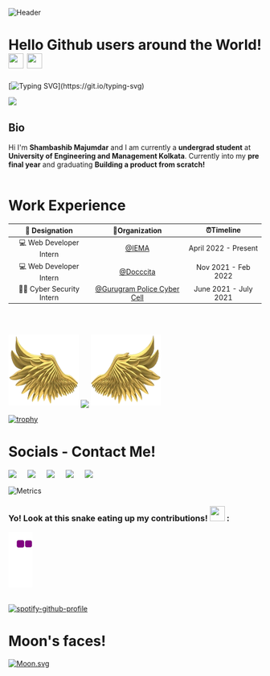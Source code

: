 ![Header](https://raw.githubusercontent.com/halfrost/halfrost/master/icons/header_.png)
<!-- ![Header](https://github.com/shambashib20/shambashib20/blob/ce21de7542bc9c082c1dce3797f629ddd0f4d59e/header.png) -->

# Hello Github users around the World! <img src= "https://media2.giphy.com/media/Lm5hxmmI6ucOQGfjKj/giphy.gif?cid=6c09b952o9xti0m387z597k2xqipch3qmqjydym98oef87ve&rid=giphy.gif&ct=s" width= "30" height= "30"> <img src= "https://media.tenor.com/images/2adfe94e69139f3e22623b61d375a7a7/tenor.gif" width= "30" height= "30">

[![Typing SVG](https://readme-typing-svg.herokuapp.com?font=Architects+Daughter&color=%23008080&lines=Hi!+Its'+Shambashib;I'm+a+Web+Developer!;I'm+a+CRAZY+football+fan!;And+working+on+my+chess+skills+XD!)](https://git.io/typing-svg)

<img src="https://profile-counter.glitch.me/shambashib20/count.svg">

## Bio
Hi I'm **Shambashib Majumdar** and I am currently a **undergrad student** at **University of Engineering and Management Kolkata**. Currently into my **pre final year** and graduating 
**Building a product from scratch!**
<br>
<br>

# Work Experience

|      💼 Designation       |                             🏢Organization                              |      ⏰Timeline      |
| :-----------------------: | :---------------------------------------------------------------------: | :------------------: |
| 💻  Web Developer Intern    |                      [@IEMA](https://iemlabs.com)                       | April 2022 - Present |
| 💻 Web Developer Intern | [@Docccita](https://www.linkedin.com/company/docccita) | Nov 2021 - Feb 2022  |
| 🙇‍♂️  Cyber Security Intern    |                      [@Gurugram Police Cyber Cell](https://drive.google.com/file/d/1UqcIPQTU-kRjzs-9qdYUQ49D-Fo4jIIG/view)                       | June 2021 - July 2021 |

<!-- ## Achievements

-  Web Developer Intern at IEMA Research and Developement Ltd.
-  Cybersecurity Intern at Gurugram Police Cyber Cell
- 💻 Front End Developement Intern at Docccita
- ✌️ Open Source contributor at Swift Code of Summer 2021, GirlScript Summer of Code '21 and GirlScript Winter of Code '21.
- 🧑‍🔬 Exhibitor at West Bengal State Science Expo 2020 -->


<br>
<br>

<p align="left">
  <a>
    <img height="140" width="140" src="https://github.com/shambashib20/shambashib20/blob/e70a0f963545438454fa42b8d7b2efa68fec0f6b/PNG/left.png">
    <img align="center" src="https://github-readme-streak-stats.herokuapp.com/?user=shambashib20&theme=dark"/>
    <img height="140" width="140" src="https://github.com/shambashib20/shambashib20/blob/e70a0f963545438454fa42b8d7b2efa68fec0f6b/PNG/right.png">
  </a>
</p>

<!-- ![Shambashib's Github Stats](https://github-readme-stats.vercel.app/api?username=shambashib20&count_private=true&show_icons=true&theme=dark) -->


[![trophy](https://github-profile-trophy.vercel.app/?username=shambashib20&theme=darkhub)](https://github.com/shambashib20/github-profile-trophy)
# Socials - Contact Me!

<a target="_blank" href="https://www.linkedin.com/in/shambashib"><img height="30" src="https://img.shields.io/badge/linkedin-%230077B5.svg?style=for-the-badge&logo=linkedin&logoColor=white"></a>
&emsp;
<a target="_blank" href="https://hashnode.com/@shambashib"><img height="30" src="https://img.shields.io/badge/Hashnode-2962FF?style=for-the-badge&logo=hashnode&logoColor=white"></a>
&emsp;
<a target="_blank" href="https://t.me/its_shambashib"><img height="30" src="https://img.shields.io/badge/Telegram-2CA5E0?style=for-the-badge&logo=telegram&logoColor=white"></a>
&emsp;
<a target="_blank" href="https://twitter.com/its_shambashib"><img height="30" src="https://img.shields.io/badge/Twitter-%231DA1F2.svg?style=for-the-badge&logo=Twitter&logoColor=white"></a>
&emsp;
<a target="_blank" href="mailto:shambashibmajumdar2000@gmail.com"><img height="30" src="https://img.shields.io/badge/Gmail-D14836?style=for-the-badge&logo=gmail&logoColor=white"></a>
&emsp;

![Metrics](https://metrics.lecoq.io/shambashib20?template=terminal&introduction=1&base.indepth=false&introduction.title=true&config.timezone=Asia%2FCalcutta)
### Yo! Look at this snake eating up my contributions! <img src= "https://c.tenor.com/BczFoyx41WoAAAAj/swallowed-the-mighty-ones.gif" width= "30" height= "30"> :

![snake gif](https://github.com/shambashib20/shambashib20/blob/595188e8b709170cc0126b275c32f8a01ceae9f7/github-contribution-grid-snake.gif)
<br>
<br>

[![spotify-github-profile](https://spotify-github-profile.vercel.app/api/view?uid=k92ua747i2tdq8jvivowjqkig&cover_image=true&theme=default&bar_color=53b14f&bar_color_cover=true)](https://spotify-github-profile.vercel.app/api/view?uid=k92ua747i2tdq8jvivowjqkig&redirect=true)

# Moon's faces!
[![Moon.svg](https://moon-svg.minung.dev/moon.svg?theme=ray)](https://moon-svg.minung.dev)
